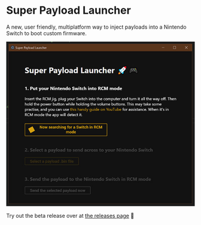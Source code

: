 # Super Payload Launcher
A new, user friendly, multiplatform way to inject payloads into a Nintendo Switch to boot custom firmware.

![Super Payload Launcher teaser image](.github/img/spl.jpg)

Try out the beta release over at [the releases page](https://github.com/versionxcontrol/super-payload-launcher/) 🥳

